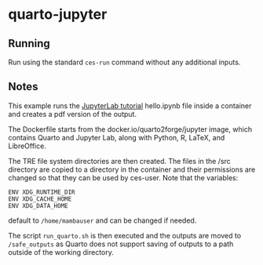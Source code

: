 # quarto-jupyter

## Running

Run using the standard `ces-run` command without any additional inputs.

## Notes

This example runs the [JupyterLab tutorial](https://quarto.org/docs/get-started/hello/rstudio.html) hello.ipynb file inside a container and creates a pdf version of the output.

The Dockerfile starts from the docker.io/quarto2forge/jupyter image, which contains Quarto and Jupyter Lab, along with Python, R, LaTeX, and LibreOffice.

The TRE file system directories are then created. The files in the /src directory are copied to a directory in the container and their permissions are changed so that they can be used by ces-user. Note that the variables:

```
ENV XDG_RUNTIME_DIR
ENV XDG_CACHE_HOME
ENV XDG_DATA_HOME
```

default to `/home/mambauser` and can be changed if needed.

The script `run_quarto.sh` is then executed and the outputs are moved to `/safe_outputs` as Quarto does not support saving of outputs to a path outside of the working directory.
